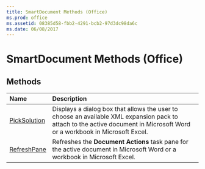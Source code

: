 ```yaml
---
title: SmartDocument Methods (Office)
ms.prod: office
ms.assetid: 08385d58-fbb2-4291-bcb2-97d3dc98da6c
ms.date: 06/08/2017
---
```



# SmartDocument Methods (Office)

## Methods



|**Name**|**Description**|
|:-----|:-----|
|[PickSolution](smartdocument-picksolution-method-office.md)|Displays a dialog box that allows the user to choose an available XML expansion pack to attach to the active document in Microsoft Word or a workbook in Microsoft Excel.|
|[RefreshPane](smartdocument-refreshpane-method-office.md)|Refreshes the  **Document Actions** task pane for the active document in Microsoft Word or a workbook in Microsoft Excel.|

